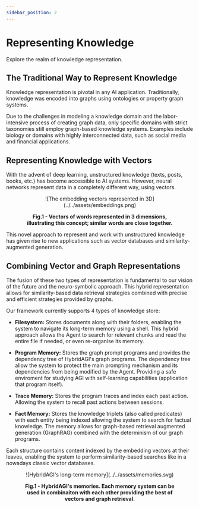 ```yaml
---
sidebar_position: 2
---
```


# Representing Knowledge

Explore the realm of knowledge representation.

## The Traditional Way to Represent Knowledge

Knowledge representation is pivotal in any AI application. Traditionally, knowledge was encoded into graphs using ontologies or property graph systems.

Due to the challenges in modeling a knowledge domain and the labor-intensive process of creating graph data, only specific domains with strict taxonomies still employ graph-based knowledge systems. Examples include biology or domains with highly interconnected data, such as social media and financial applications.

## Representing Knowledge with Vectors

With the advent of deep learning, unstructured knowledge (texts, posts, books, etc.) has become accessible to AI systems. However, neural networks represent data in a completely different way, using vectors.

<figure>
  <p align="center">
    ![The embedding vectors represented in 3D](../../assets/embeddings.png)
    <figcaption align="center"><b>Fig.1 - Vectors of words represented in 3 dimensions, illustrating this concept; similar words are close together.</b></figcaption>
  </p>
</figure>

This novel approach to represent and work with unstructured knowledge has given rise to new applications such as vector databases and similarity-augmented generation.

## Combining Vector and Graph Representations

The fusion of these two types of representation is fundamental to our vision of the future and the neuro-symbolic approach. This hybrid representation allows for similarity-based data retrieval strategies combined with precise and efficient strategies provided by graphs.

Our framework currently supports 4 types of knowledge store:

- **Filesystem:** Stores documents along with their folders, enabling the system to navigate its long-term memory using a shell. This hybrid approach allows the Agent to search for relevant chunks and read the entire file if needed, or even re-organise its memory.
  
- **Program Memory:** Stores the graph prompt programs and provides the dependency tree of HybridAGI's graph programs. The dependency tree allow the system to protect the main prompting mechanism and its dependencies from being modified by the Agent. Providing a safe enviroment for studying AGI with self-learning capabilities (application that program itself).

- **Trace Memory:** Stores the program traces and index each past action. Allowing the system to recall past actions between sessions.

- **Fact Memory:** Stores the knowledge triplets (also called predicates) with each entity being indexed allowing the system to search for factual knowledge. The memory allows for graph-based retrieval augmented generation (GraphRAG) combined with the determinism of our graph programs.

Each structure contains content indexed by the embedding vectors at their leaves, enabling the system to perform similarity-based searches like in a nowadays classic vector databases.

<figure>
  <p align="center">
    ![HybridAGI's long-term memory](../../assets/memories.svg)
    <figcaption align="center"><b>Fig.1 - HybridAGI's memories. Each memory system can be used in combinaiton with each other providing the best of vectors and graph retrieval.</b></figcaption>
  </p>
</figure>